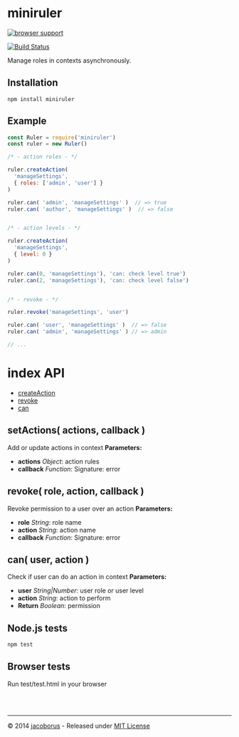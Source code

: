 miniruler
=========

[![browser support](https://ci.testling.com/jacoborus/miniruler.png)
](https://ci.testling.com/jacoborus/miniruler)


[![Build Status](https://travis-ci.org/jacoborus/miniruler.svg?branch=master)](https://travis-ci.org/jacoborus/miniruler)

Manage roles in contexts asynchronously.

Installation
------------

```
npm install miniruler
```


Example
-------

```js
const Ruler = require('miniruler')
const ruler = new Ruler()

/* - action roles - */

ruler.createAction(
  'manageSettings',
  { roles: ['admin', 'user'] }
)

ruler.can( 'admin', 'manageSettings' )  // => true
ruler.can( 'author', 'manageSettings' )  // => false


/* - action levels - */

ruler.createAction(
  'manageSettings',
  { level: 0 }
)

ruler.can(0, 'manageSettings'), 'can: check level true')
ruler.can(2, 'manageSettings'), 'can: check level false')


/* - revoke - */

ruler.revoke('manageSettings', 'user')

ruler.can( 'user', 'manageSettings' )  // => false
ruler.can( 'admin', 'manageSettings' ) // => admin

// ...
```
index API
============


- [createAction](#createAction)
- [revoke](#revoke)
- [can](#can)

<a name="setActions"></a>
setActions( actions, callback )
------------------------------------------------------------

Add or update actions in context
**Parameters:**
- **actions** *Object*: action rules
- **callback** *Function*: Signature: error



<a name="revoke"></a>
revoke( role, action, callback )
------------------------------------------------------------

Revoke permission to a user over an action
**Parameters:**
- **role** *String*: role name
- **action** *String*: action name
- **callback** *Function*: Signature: error



<a name="can"></a>
can( user, action )
------------------------------------------------------------

Check if user can do an action in context
**Parameters:**
- **user** *String|Number*: user role or user level
- **action** *String*: action to perform
- **Return** *Boolean*: permission






Node.js tests
-------------

```sh
npm test
```

Browser tests
-------------

Run test/test.html in your browser


<br><br>

---

© 2014 [jacoborus](https://github.com/jacoborus) - Released under [MIT License](https://raw.github.com/jacoborus/miniruler/master/LICENSE)
